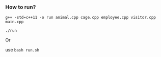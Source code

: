 ### How to run?

`g++ -std=c++11 -o run animal.cpp cage.cpp employee.cpp visitor.cpp main.cpp`

`./run`

Or

use `bash run.sh`
